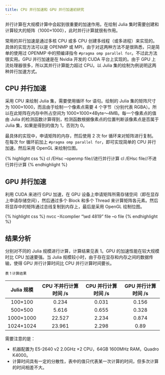 ```yaml
---
title: CPU 并行加速和 GPU 并行加速初研究
---
```


并行计算在大规模计算中会起到很重要的加速作用。在绘制 Julia 集时需要创建和计算较大的矩阵（1000×1000），此时并行计算就很有作用。

常用的并行加速是通过多核 CPU 或多 CPU 创建多线程（或多进程）来实现的。具体的实现方法可以是 OPENMP 或 MPI，由于对这两种方法不是很熟悉，只是简单的使用过 OPENMP 中的预编译指令 `#pragma omp parallel for`。不过此方法很实用。GPU 并行加速是在 Nvidia 开发的 CUDA 平台上实现的。由于 GPU 上流处理器很多，所以其并行计算能力超过 CPU。以 Julia 集的绘制为例说明这两种并行加速方式。

## CPU 并行加速

采用 CPU 来绘制 Julia 集，需要使用循环 for 语句。绘制的 Julia 集的矩阵尺寸为 1000×1000，而且由于绘制一个像素点需要 4 个字节（分别代表 RGBA）。所以在此矩阵在内存中所占空间为 1000×1000×4Byte～4MB。每一个像素点的值由 Julia 的检测函数计算得到，检测函数根据像素点的位置判断该像素点是否属于 Julia 集，如果是得到的值为 1，否则为 0。

最具体的实现中，申请矩阵的内存，然后使用 2 次 for 循环来对矩阵进行复制。在每次 for 循环前加上 `#pragma omp parallel for`，即可实现简单的 CPU 并行加速。然后采用 OpenGL 来绘制位图。

{% highlight css %}
cl /EHsc –openmp file//进行并行计算
cl /EHsc file//不进行并行计算
{% endhighlight %}

## GPU 并行加速

利用 CUDA 来进行 GPU 加速，在 GPU 设备上申请矩阵所需存储空间（即在显存上申请存储空间），然后通过多个 Block 和多个 Thread 来计算矩阵各元素。然后将显存中的矩阵通过总线复制到内存上，最后是采用 OpenGL 绘制位图。

{% highlight css %}
nvcc –Xcomplier “\wd 4819” file –o file
{% endhighlight %}

## 结果分析

分别对不同的 Julia 规模进行计算，计算结果见表 1。GPU 的加速性能在较大规模时比 CPU 加速要强。当 Julia 规模较小时，由于存在显存和内存之间的数据传输，使得 GPU 并行计算时间比 CPU 并行计算时间要长。

<small>表 1 计算结果</small>

|Julia 规模|CPU 不并行计算时间 /s|CPU 并行计算时间 /s|GPU 并行计算时间 /s|
| :------------: |:---------------:|:-----:|:-----:|
|100×100|	0.234|	0.031|	0.156|
|500×500|	5.616|	0.655|	0.328|
|1000×1000|	22.527|	2.234|	0.874|
|1024×1024|	23.961|	2.298|	0.89|

需要注意的是：

* 机器配置为 E5-2640 v2 2.0GHz ×2 CPU，64GB 1600MHz RAM，Quadro K4000。
* 计算时间具有一定的分散性，表中的值只代表某一次计算的时间，但多次计算的时间相差不大。
